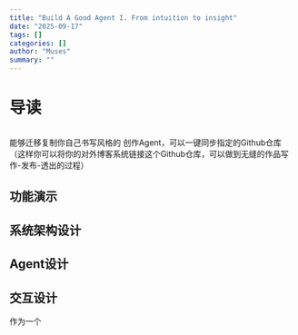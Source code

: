 ```yaml
---
title: "Build A Good Agent I. From intuition to insight"
date: "2025-09-17"
tags: []
categories: []
author: "Muses"
summary: ""
---
```


<p></p><p></p><h1>导读</h1><p></p><img src="https://secure2.wostatic.cn/static/42kPWrrheFiKrDR3oevp3n/image.png?auth_key=1758038822-dgei116vYA6LjZLVHqQuMv-0-8e42996c43404362cebd37840e136c22" alt="" isuploading="false"><p>能够迁移复制你自己书写风格的 创作Agent，可以一键同步指定的Github仓库（这样你可以将你的对外博客系统链接这个Github仓库，可以做到无缝的作品写作-发布-透出的过程）</p><h2>功能演示</h2><h2>系统架构设计</h2><h2>Agent设计</h2><h2>交互设计</h2><p>作为一个</p><p></p><img src="https://secure2.wostatic.cn/static/gsFXfsQcF1W1DGFvfA7JoE/image.png?auth_key=1758038822-oACrF2AdbEudVMiA1HqgCz-0-947614521824f6dbebab6477b0f8f0ab" alt="" isuploading="false"><p></p>